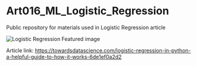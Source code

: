 # Art016_ML_Logistic_Regression
Public repository for materials used in Logistic Regression article

![Logistic Regression Featured image](https://user-images.githubusercontent.com/24861699/153736719-714d1a20-7f7c-45e5-8fb6-9d893ce8ba55.png)

Article link:
https://towardsdatascience.com/logistic-regression-in-python-a-helpful-guide-to-how-it-works-6de1ef0a2d2
